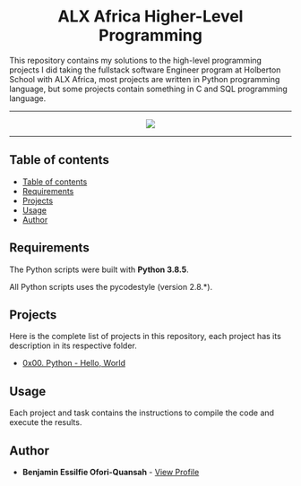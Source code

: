 <h1 align="center">ALX Africa Higher-Level Programming</h1>
This repository contains my solutions to the high-level programming projects I did taking the fullstack software Engineer program at Holberton School with ALX Africa, most projects are written in Python programming language, but some projects contain something in C and SQL programming language.

---

<p align="center">
<a target="_blank" href="https://www.alxafrica.com/"><img src="https://www.alxafrica.com/wp-content/uploads/2022/01/header-logo.png"></a>
</p>

---

## Table of contents

- [Table of contents](#table-of-contents)
- [Requirements](#requirements)
- [Projects](#projects)
- [Usage](#usage)
- [Author](#author)

## Requirements

The Python scripts were built with **Python 3.8.5**.

All Python scripts uses the pycodestyle (version 2.8.*).

## Projects

Here is the complete list of projects in this repository, each project has its description in its respective folder.

- [0x00. Python - Hello, World](https://github.com/essilfiequansah/alx-higher_level_programming/tree/main/0x00-python-hello_world)
<!-- - [0x01. Python - if/else, loops, functions](https://github.com/essilfiequansah/alx-higher_level_programming/tree/main/0x01-python-if_else_loops_functions)
- [0x02. Python - import & modules](https://github.com/essilfiequansah/alx-higher_level_programming/tree/main/0x02-python-import_modules)
- [0x03. Python - Data Structures: Lists, Tuples](https://github.com/essilfiequansah/alx-higher_level_programming/tree/main/0x03-python-data_structures)
- [0x04. Python - More Data Structures: Set, Dictionary](https://github.com/essilfiequansah/alx-higher_level_programming/tree/main/0x04-python-more_data_structures)
- [0x05. Python - Exceptions](https://github.com/essilfiequansah/alx-higher_level_programming/tree/main/0x05-python-exceptions)
- [0x06. Python - Classes and Objects](https://github.com/essilfiequansah/alx-higher_level_programming/tree/main/0x06-python-classes)
- [0x07. Python - Test-driven development](https://github.com/essilfiequansah/alx-higher_level_programming/tree/main/0x07-python-test_driven_development)
- [0x08. Python - More Classes and Objects](https://github.com/essilfiequansah/alx-higher_level_programming/tree/main/0x08-python-more_classes)
- [0x09. Python - Everything is object](https://github.com/essilfiequansah/alx-higher_level_programming/tree/main/0x09-python-everything_is_object)
- [0x0A. Python - Inheritance](https://github.com/essilfiequansah/alx-higher_level_programming/tree/main/0x0A-python-inheritance)
- [0x0B. Python - Input/Output](https://github.com/essilfiequansah/alx-higher_level_programming/tree/main/0x0B-python-input_output)
- [0x0C. Python - Almost a circle](https://github.com/essilfiequansah/alx-higher_level_programming/tree/main/0x0C-python-almost_a_circle)
- [0x0D. SQL - Introduction](https://github.com/essilfiequansah/alx-higher_level_programming/tree/main/0x0D-SQL_introduction)
- [0x0E. SQL - More queries](https://github.com/essilfiequansah/alx-higher_level_programming/tree/main/0x0E-SQL_more_queries)
- [0x0F. Python - Object-relational mapping](https://github.com/essilfiequansah/alx-higher_level_programming/tree/main/0x0F-python-object_relational_mapping)
- [0x10. Python - Network #0](https://github.com/essilfiequansah/alx-higher_level_programming/tree/main/0x10-python-network_0)
- [0x11. Python - Network #1](https://github.com/essilfiequansah/alx-higher_level_programming/tree/main/0x11-python-network_1)
- [0x12. Javascript - Warm up](https://github.com/essilfiequansah/alx-higher_level_programming/tree/main/0x12-javascript-warm_up)
- [0x13. Javascript - Objects, Scopes and Closures](https://github.com/essilfiequansah/alx-higher_level_programming/tree/main/0x13-javascript_objects_scopes_closures)
- [0x14. Javascript - Web scraping](https://github.com/essilfiequansah/alx-higher_level_programming/tree/main/0x14-javascript-web_scraping)
- [0x15. Javascript - Web JQuery](https://github.com/essilfiequansah/alx-higher_level_programming/tree/main/0x15-javascript-web_jquery) -->

## Usage

Each project and task contains the instructions to compile the code and execute the results.

## Author

- **Benjamin Essilfie Ofori-Quansah** - [View Profile](https://github.com/essilfiequansah)
